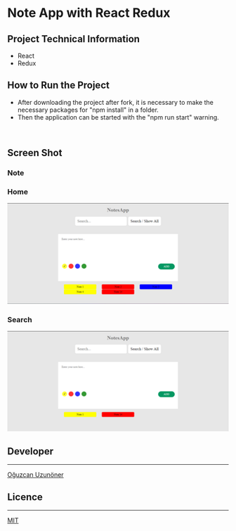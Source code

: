 # Note App with React Redux

## Project Technical Information

- React
- Redux

## How to Run the Project

- After downloading the project after fork, it is necessary to make the necessary packages for "npm install" in a folder.
- Then the application can be started with the "npm run start" warning.

<br>

## Screen Shot

### Note

### Home

<p align="center">
  <img src="readme_image/home.PNG" alt="Home">
</p>

### Search

<p align="center">
  <img src="readme_image/search.PNG" alt="Search">
</p>

## Developer

---

[Oğuzcan Uzunöner](https://github.com/oguzcanuzunoner)

## Licence

---

[MIT](https://choosealicense.com/licenses/mit/)
